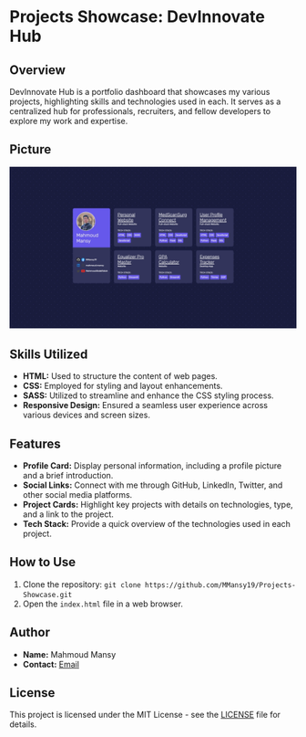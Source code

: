 # Projects Showcase: DevInnovate Hub

## Overview
DevInnovate Hub is a portfolio dashboard that showcases my various projects, highlighting skills and technologies used in each. It serves as a centralized hub for professionals, recruiters, and fellow developers to explore my work and expertise.
## Picture 
![](assets/pic.jpeg)

## Skills Utilized
- **HTML:** Used to structure the content of web pages.
- **CSS:** Employed for styling and layout enhancements.
- **SASS:** Utilized to streamline and enhance the CSS styling process.
- **Responsive Design:** Ensured a seamless user experience across various devices and screen sizes.

## Features
- **Profile Card:** Display personal information, including a profile picture and a brief introduction.
- **Social Links:** Connect with me through GitHub, LinkedIn, Twitter, and other social media platforms.
- **Project Cards:** Highlight key projects with details on technologies, type, and a link to the project.
- **Tech Stack:** Provide a quick overview of the technologies used in each project.

## How to Use
1. Clone the repository: `git clone https://github.com/MMansy19/Projects-Showcase.git`
2. Open the `index.html` file in a web browser.

## Author
- **Name:** Mahmoud Mansy
- **Contact:** [Email](mailto:mahmoud2abdalfattah@gmail.com)

## License
This project is licensed under the MIT License - see the [LICENSE](LICENSE) file for details.
